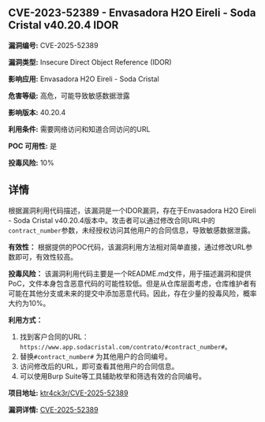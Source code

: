 ## CVE-2023-52389 - Envasadora H2O Eireli - Soda Cristal v40.20.4 IDOR

**漏洞编号:** CVE-2025-52389

**漏洞类型:** Insecure Direct Object Reference (IDOR)

**影响应用:** Envasadora H2O Eireli - Soda Cristal

**危害等级:** 高危，可能导致敏感数据泄露

**影响版本:** 40.20.4

**利用条件:** 需要网络访问和知道合同访问的URL

**POC 可用性:** 是

**投毒风险:** 10%

## 详情

根据漏洞利用代码描述，该漏洞是一个IDOR漏洞，存在于Envasadora H2O Eireli - Soda Cristal v40.20.4版本中。攻击者可以通过修改合同URL中的`contract_number`参数，未经授权访问其他用户的合同信息，导致敏感数据泄露。

**有效性：** 根据提供的POC代码，该漏洞利用方法相对简单直接，通过修改URL参数即可，有效性较高。

**投毒风险：** 该漏洞利用代码主要是一个README.md文件，用于描述漏洞和提供PoC，文件本身包含恶意代码的可能性较低。但是从仓库层面考虑，仓库维护者有可能在其他分支或未来的提交中添加恶意代码。因此，存在少量的投毒风险，概率大约为10%。

**利用方式：**
1.  找到客户合同的URL：`https://www.app.sodacristal.com/contrato/#contract_number#`。
2.  替换`#contract_number#` 为其他用户的合同编号。
3.  访问修改后的URL，即可查看其他用户的合同信息。
4.  可以使用Burp Suite等工具辅助枚举和筛选有效的合同编号。

**项目地址:** [ktr4ck3r/CVE-2025-52389](https://github.com/ktr4ck3r/CVE-2025-52389)

**漏洞详情:** [CVE-2025-52389](https://nvd.nist.gov/vuln/detail/CVE-2025-52389)
